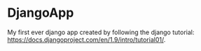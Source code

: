 # DjangoApp
My first ever django app created by following the django tutorial: https://docs.djangoproject.com/en/1.9/intro/tutorial01/. 


